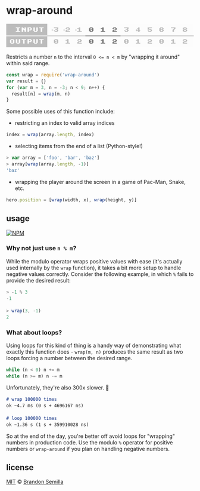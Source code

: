 # wrap-around
![table of values](table.png)

Restricts a number `n` to the interval `0 <= n < m` by "wrapping it around" within said range.
```js
const wrap = require('wrap-around')
var result = {}
for (var m = 3, n = -3; n < 9; n++) {
  result[n] = wrap(m, n)
}
```

Some possible uses of this function include:
- restricting an index to valid array indices
```js
index = wrap(array.length, index)
```
- selecting items from the end of a list (Python-style!)
```js
> var array = ['foo', 'bar', 'baz']
> array[wrap(array.length, -1)]
'baz'
```
- wrapping the player around the screen in a game of Pac-Man, Snake, etc.
```js
hero.position = [wrap(width, x), wrap(height, y)]
```

## usage
[![NPM](https://nodei.co/npm/wrap-around.png?mini)](https://www.npmjs.com/package/wrap-around)

### Why not just use `n % m`?
While the modulo operator wraps positive values with ease (it's actually used internally by the `wrap` function), it takes a bit more setup to handle negative values correctly. Consider the following example, in which `%` fails to provide the desired result:
```js
> -1 % 3
-1

> wrap(3, -1)
2
```

### What about loops?
Using loops for this kind of thing is a handy way of demonstrating what exactly this function does - `wrap(m, n)` produces the same result as two loops forcing a number between the desired range.
```js
while (n < 0) n += m
while (n >= m) n -= m
```

Unfortunately, they're also 300x slower. :grimacing:
```md
# wrap 100000 times
ok ~4.7 ms (0 s + 4696167 ns)

# loop 100000 times
ok ~1.36 s (1 s + 359910028 ns)
```

So at the end of the day, you're better off avoid loops for "wrapping" numbers in production code. Use the modulo `%` operator for positive numbers or `wrap-around` if you plan on handling negative numbers.

## license
[MIT](https://opensource.org/licenses/MIT) © [Brandon Semilla](https://git.io/semibran)

